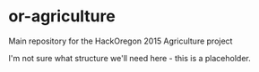 # or-agriculture
Main repository for the HackOregon 2015 Agriculture project

I'm not sure what structure we'll need here - this is a placeholder. 
